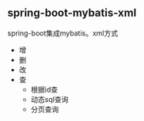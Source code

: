 ## spring-boot-mybatis-xml
spring-boot集成mybatis。xml方式
- 增
- 删
- 改
- 查
  * 根据id查
  * 动态sql查询
  * 分页查询